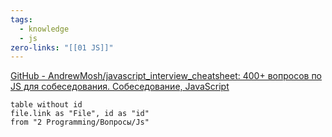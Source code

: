 ```yaml
---
tags:
  - knowledge
  - js
zero-links: "[[01 JS]]"
---
```

[GitHub - AndrewMosh/javascript\_interview\_cheatsheet: 400+ вопросов по JS для собеседования. Собеседование, JavaScript](https://github.com/AndrewMosh/javascript_interview_cheatsheet)
```dataview
table without id
file.link as "File", id as "id"
from "2 Programming/Вопросы/Js"
```
